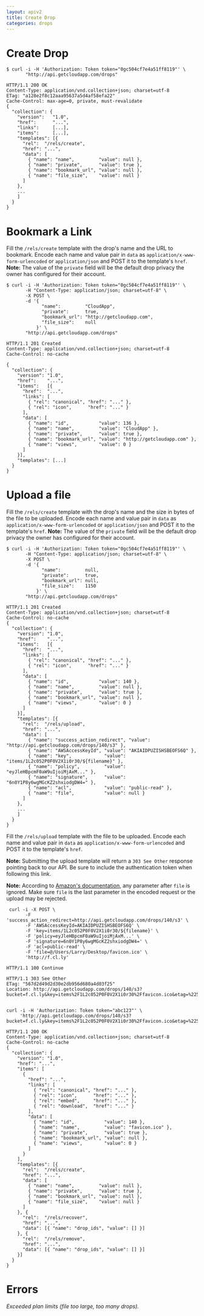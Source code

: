 ```yaml
---
layout: apiv2
title: Create Drop
categories: drops
---
```


# Create Drop

    $ curl -i -H 'Authorization: Token token="0gc504cf7e4a51ff8119"' \
           "http://api.getcloudapp.com/drops"

    HTTP/1.1 200 OK
    Content-Type: application/vnd.collection+json; charset=utf-8
    ETag: "a128e2f8c12aaa95637a5d4af58efa22"
    Cache-Control: max-age=0, private, must-revalidate
    {
      "collection": {
        "version":   "1.0",
        "href":      "...",
        "links":     [...],
        "items":     [...],
        "templates": [{
          "rel":  "/rels/create",
          "href": "...",
          "data": [
            { "name": "name",         "value": null },
            { "name": "private",      "value": true },
            { "name": "bookmark_url", "value": null },
            { "name": "file_size",    "value": null }
          ]
        },
        ...
        ]
      }
    }


# Bookmark a Link

Fill the `/rels/create` template with the drop's name and the URL to bookmark.
Encode each name and value pair in `data` as `application/x-www-form-urlencoded`
or `application/json` and POST it to the template's `href`. **Note:** The value
of the `private` field will be the default drop privacy the owner has configured
for their account.

    $ curl -i -H 'Authorization: Token token="0gc504cf7e4a51ff8119"' \
           -H "Content-Type: application/json; charset=utf-8" \
           -X POST \
           -d '{
                 "name":         "CloudApp",
                 "private":      true,
                 "bookmark_url": "http://getcloudapp.com",
                 "file_size":    null
               }' \
           "http://api.getcloudapp.com/drops"

    HTTP/1.1 201 Created
    Content-Type: application/vnd.collection+json; charset=utf-8
    Cache-Control: no-cache

    {
      "collection": {
        "version": "1.0",
        "href":    "...",
        "items":   [{
          "href":  "...",
          "links": [
            { "rel": "canonical", "href": "..." },
            { "rel": "icon",      "href": "..." }
          ],
          "data": [
            { "name": "id",           "value": 136 },
            { "name": "name",         "value": "CloudApp" },
            { "name": "private",      "value": true },
            { "name": "bookmark_url", "value": "http://getcloudapp.com" },
            { "name": "views",        "value": 0 }
          ]
        }],
        "templates": [...]
      }
    }


# Upload a file

Fill the `/rels/create` template with the drop's name and the size in bytes of
the file to be uploaded. Encode each name and value pair in `data` as
`application/x-www-form-urlencoded` or `application/json` and POST it to the
template's `href`. **Note:** The value of the `private` field will be the
default drop privacy the owner has configured for their account.

    $ curl -i -H 'Authorization: Token token="0gc504cf7e4a51ff8119"' \
           -H "Content-Type: application/json; charset=utf-8" \
           -X POST \
           -d '{
                 "name":         null,
                 "private":      true,
                 "bookmark_url": null,
                 "file_size":    1150
               }' \
           "http://api.getcloudapp.com/drops"

    HTTP/1.1 201 Created
    Content-Type: application/vnd.collection+json; charset=utf-8
    Cache-Control: no-cache
    {
      "collection": {
        "version": "1.0",
        "href":    "...",
        "items":   [{
          "href":  "...",
          "links": [
            { "rel": "canonical", "href": "..." },
            { "rel": "icon",      "href": "..." }
          ],
          "data": [
            { "name": "id",           "value": 140 },
            { "name": "name",         "value": null },
            { "name": "private",      "value": true },
            { "name": "bookmark_url", "value": null },
            { "name": "views",        "value": 0 }
          ]
        }],
        "templates": [{
          "rel":  "/rels/upload",
          "href": "...",
          "data": [
            { "name": "success_action_redirect", "value": "http://api.getcloudapp.com/drops/140/s3" },
            { "name": "AWSAccessKeyId", "value": "AKIAIDPUZISHSBEOFS6Q" },
            { "name": "key",            "value": "items/1L2c052P0F0V2X1i0r30/${filename}" },
            { "name": "policy",         "value": "eyJleHBpcmF0aW9uIjoiMjAxM..." },
            { "name": "signature",      "value": "6n0Y1P8y6wgMGcKZ2shxiodgDW4=" },
            { "name": "acl",            "value": "public-read" },
            { "name": "file",           "value": null }
          ]
        },
        ...
        ]
      }
    }

Fill the `/rels/upload` template with the file to be uploaded. Encode each name
and value pair in `data` as `application/x-www-form-urlencoded` and POST it to
the template's `href`.

**Note:** Submitting the upload template will return a `303 See Other` response
pointing back to our API. Be sure to include the authentication token when
following this link.

**Note:** According to [Amazon's documentation][s3-docs], any parameter after
`file` is ignored. Make sure `file` is the last parameter in the encoded request
or the upload may be rejected.

[s3-docs]: http://developer.amazonwebservices.com/connect/entry.jspa?externalID=1434

     curl -i -X POST \
           -F 'success_action_redirect=http://api.getcloudapp.com/drops/140/s3' \
           -F 'AWSAccessKeyId=AKIAIDPUZISHSBEOFS6Q' \
           -F 'key=items/1L2c052P0F0V2X1i0r30/${filename}' \
           -F 'policy=eyJleHBpcmF0aW9uIjoiMjAxM...' \
           -F 'signature=6n0Y1P8y6wgMGcKZ2shxiodgDW4=' \
           -F 'acl=public-read' \
           -F 'file=@/Users/Larry/Desktop/favicon.ico' \
           'http://f.cl.ly'

    HTTP/1.1 100 Continue

    HTTP/1.1 303 See Other
    ETag: "567d2d49d2d30e2db956d680a4d03f25"
    Location: http://api.getcloudapp.com/drops/140/s3?bucket=f.cl.ly&key=items%2F1L2c052P0F0V2X1i0r30%2Ffavicon.ico&etag=%22567d2d49d2d30e2db956d680a4d03f25%22


    curl -i -H 'Authorization: Token token="abc123"' \
         'http://api.getcloudapp.com/drops/140/s3?bucket=f.cl.ly&key=items%2F1L2c052P0F0V2X1i0r30%2Ffavicon.ico&etag=%22567d2d49d2d30e2db956d680a4d03f25%22'

    HTTP/1.1 200 OK
    Content-Type: application/vnd.collection+json; charset=utf-8
    Cache-Control: no-cache
    {
      "collection": {
        "version": "1.0",
        "href": "...",
        "items": [
          {
            "href": "...",
            "links": [
              { "rel": "canonical", "href": "..." },
              { "rel": "icon",      "href": "..." },
              { "rel": "embed",     "href": "..." },
              { "rel": "download",  "href": "..." }
            ],
            "data": [
              { "name": "id",           "value": 140 },
              { "name": "name",         "value": "favicon.ico" },
              { "name": "private",      "value": true },
              { "name": "bookmark_url", "value": null },
              { "name": "views",        "value": 0 }
            ]
          }
        ],
        "templates": [{
          "rel":  "/rels/create",
          "href": "...",
          "data": [
            { "name": "name",         "value": null },
            { "name": "private",      "value": true },
            { "name": "bookmark_url", "value": null },
            { "name": "file_size",    "value": null }
          ]
        }, {
          "rel":  "/rels/recover",
          "href": "...",
          "data": [{ "name": "drop_ids", "value": [] }]
        }, {
          "rel":  "/rels/remove",
          "href": "...",
          "data": [{ "name": "drop_ids", "value": [] }]
        }]
      }
    }


# Errors

_Exceeded plan limits (file too large, too many drops)._
